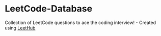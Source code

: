 # LeetCode-Database
Collection of LeetCode questions to ace the coding interview! - Created using [LeetHub](https://github.com/QasimWani/LeetHub)
